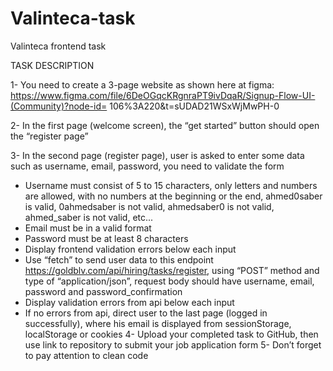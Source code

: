 # Valinteca-task
Valinteca frontend task

TASK DESCRIPTION

1- You need to create a 3-page website as shown here at figma:
https://www.figma.com/file/6DeOGqcKRgnraPT9ivDqaR/Signup-Flow-UI-(Community)?node-id=
106%3A220&t=sUDAD21WSxWjMwPH-0

2- In the first page (welcome screen), the “get started” button should open the “register page”

3- In the second page (register page), user is asked to enter some data such as username, email, password, you need to validate the form
- Username must consist of 5 to 15 characters, only letters and numbers are allowed, with no
numbers at the beginning or the end, ahmed0saber is valid, 0ahmedsaber is not valid,
ahmedsaber0 is not valid, ahmed_saber is not valid, etc...
- Email must be in a valid format
- Password must be at least 8 characters
- Display frontend validation errors below each input
- Use “fetch” to send user data to this endpoint https://goldblv.com/api/hiring/tasks/register,
using “POST” method and type of “application/json”, request body should have username,
email, password and password_confirmation
- Display validation errors from api below each input
- If no errors from api, direct user to the last page (logged in successfully), where his email is
displayed from sessionStorage, localStorage or cookies
4- Upload your completed task to GitHub, then use link to repository to submit your job
application form
5- Don’t forget to pay attention to clean code